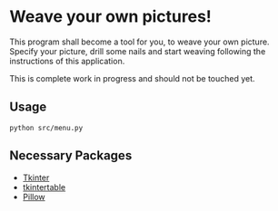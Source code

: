 # Weave your own pictures!

This program shall become a tool for you, to weave your own picture. Specify your picture, drill some nails and start weaving following the instructions of this application.

This is complete work in progress and should not be touched yet.

## Usage

`python src/menu.py`

## Necessary Packages

- [Tkinter](https://wiki.python.org/moin/TkInter)
- [tkintertable](https://github.com/dmnfarrell/tkintertable/)
- [Pillow](https://github.com/python-pillow/Pillow)
